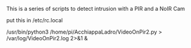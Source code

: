This is a series of scripts to detect intrusion with a PIR and a NoIR Cam

put this in /etc/rc.local 

/usr/bin/python3 /home/pi/AcchiappaLadro/VideoOnPir2.py > /var/log/VideoOnPir2.log 2>&1 &

